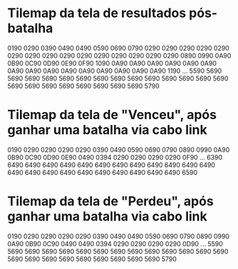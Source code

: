 # Tilemap da tela de resultados pós-batalha

0190 0290 0390 0490 0490 0590 0690 0790 0290 0290 0290 0290 0290 0290 0290 0290 0290 0290 0290 0290 0290 0290 0290 0890
0990 0A90 0B90 0C90 0D90 0E90 0F90 1090 0A90 0A90 0A90 0A90 0A90 0A90 0A90 0A90 0A90 0A90 0A90 0A90 0A90 0A90 0A90 1190
...
5590 5690 5690 5690 5690 5690 5690 5690 5690 5690 5690 5690 5690 5690 5690 5690 5690 5690 5690 5690 5690 5690 5690 5790

# Tilemap da tela de "Venceu", após ganhar uma batalha via cabo link

0190 0290 0290 0290 0290 0390 0490 0590 0690 0790 0890 0990 0A90 0B90 0C90 0D90 0E90 0490 0394 0290 0290 0290 0290 0F90
...
6390 6490 6490 6490 6490 6490 6490 6490 6490 6490 6490 6490 6490 6490 6490 6490 6490 6490 6490 6490 6490 6490 6490 6590

# Tilemap da tela de "Perdeu", após ganhar uma batalha via cabo link

0190 0290 0290 0290 0290 0390 0490 0490 0590 0690 0790 0890 0990 0A90 0B90 0C90 0490 0490 0394 0290 0290 0290 0290 0D90
...
5590 5690 5690 5690 5690 5690 5690 5690 5690 5690 5690 5690 5690 5690 5690 5690 5690 5690 5690 5690 5690 5690 5690 5790